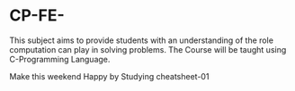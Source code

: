 # CP-FE-
This subject aims to provide students with an understanding of the role computation can play in solving problems. The Course will be taught using C-Programming Language.

Make this weekend Happy by Studying cheatsheet-01
